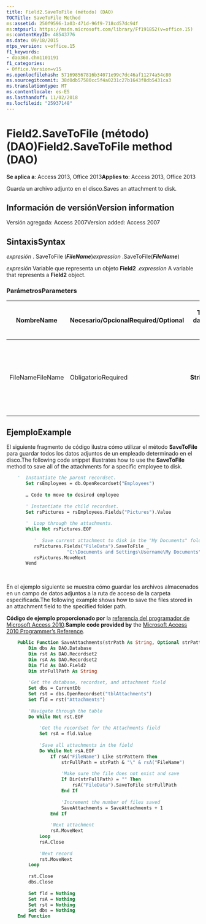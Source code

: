 ```yaml
---
title: Field2.SaveToFile (método) (DAO)
TOCTitle: SaveToFile Method
ms:assetid: 250f9596-1a03-471d-96f9-718cd57dc94f
ms:mtpsurl: https://msdn.microsoft.com/library/Ff191852(v=office.15)
ms:contentKeyID: 48543776
ms.date: 09/18/2015
mtps_version: v=office.15
f1_keywords:
- dao360.chm1101191
f1_categories:
- Office.Version=v15
ms.openlocfilehash: 571698567816b34071e99c7dc46af11274a54c80
ms.sourcegitcommit: 38d0db57580cc5f4a0231c27b1643f8db5431ca3
ms.translationtype: MT
ms.contentlocale: es-ES
ms.lasthandoff: 11/02/2018
ms.locfileid: "25937148"
---
```

# <a name="field2savetofile-method-dao"></a><span data-ttu-id="fc659-102">Field2.SaveToFile (método) (DAO)</span><span class="sxs-lookup"><span data-stu-id="fc659-102">Field2.SaveToFile method (DAO)</span></span>

<span data-ttu-id="fc659-103">**Se aplica a**: Access 2013, Office 2013</span><span class="sxs-lookup"><span data-stu-id="fc659-103">**Applies to**: Access 2013, Office 2013</span></span>

<span data-ttu-id="fc659-104">Guarda un archivo adjunto en el disco.</span><span class="sxs-lookup"><span data-stu-id="fc659-104">Saves an attachment to disk.</span></span>

## <a name="version-information"></a><span data-ttu-id="fc659-105">Información de versión</span><span class="sxs-lookup"><span data-stu-id="fc659-105">Version information</span></span>

<span data-ttu-id="fc659-106">Versión agregada: Access 2007</span><span class="sxs-lookup"><span data-stu-id="fc659-106">Version added: Access 2007</span></span>

## <a name="syntax"></a><span data-ttu-id="fc659-107">Sintaxis</span><span class="sxs-lookup"><span data-stu-id="fc659-107">Syntax</span></span>

<span data-ttu-id="fc659-108">*expresión* . SaveToFile (***FileName***)</span><span class="sxs-lookup"><span data-stu-id="fc659-108">*expression* .SaveToFile(***FileName***)</span></span>

<span data-ttu-id="fc659-109">*expresión* Variable que representa un objeto **Field2** .</span><span class="sxs-lookup"><span data-stu-id="fc659-109">*expression* A variable that represents a **Field2** object.</span></span>

### <a name="parameters"></a><span data-ttu-id="fc659-110">Parámetros</span><span class="sxs-lookup"><span data-stu-id="fc659-110">Parameters</span></span>

<table>
<colgroup>
<col style="width: 25%" />
<col style="width: 25%" />
<col style="width: 25%" />
<col style="width: 25%" />
</colgroup>
<thead>
<tr class="header">
<th><p><span data-ttu-id="fc659-111">Nombre</span><span class="sxs-lookup"><span data-stu-id="fc659-111">Name</span></span></p></th>
<th><p><span data-ttu-id="fc659-112">Necesario/Opcional</span><span class="sxs-lookup"><span data-stu-id="fc659-112">Required/Optional</span></span></p></th>
<th><p><span data-ttu-id="fc659-113">Tipo de datos</span><span class="sxs-lookup"><span data-stu-id="fc659-113">Data Type</span></span></p></th>
<th><p><span data-ttu-id="fc659-114">Descripción</span><span class="sxs-lookup"><span data-stu-id="fc659-114">Description</span></span></p></th>
</tr>
</thead>
<tbody>
<tr class="odd">
<td><p><span data-ttu-id="fc659-115">FileName</span><span class="sxs-lookup"><span data-stu-id="fc659-115">FileName</span></span></p></td>
<td><p><span data-ttu-id="fc659-116">Obligatorio</span><span class="sxs-lookup"><span data-stu-id="fc659-116">Required</span></span></p></td>
<td><p><span data-ttu-id="fc659-117"><strong>String</strong></span><span class="sxs-lookup"><span data-stu-id="fc659-117"><strong>String</strong></span></span></p></td>
<td><p><span data-ttu-id="fc659-118">Ruta de acceso completa del archivo en el que desea guardar los datos adjuntos.</span><span class="sxs-lookup"><span data-stu-id="fc659-118">The fully qualified path of the file to which you want to save the attachment.</span></span></p></td>
</tr>
</tbody>
</table>


## <a name="example"></a><span data-ttu-id="fc659-119">Ejemplo</span><span class="sxs-lookup"><span data-stu-id="fc659-119">Example</span></span>

<span data-ttu-id="fc659-120">El siguiente fragmento de código ilustra cómo utilizar el método **SaveToFile** para guardar todos los datos adjuntos de un empleado determinado en el disco.</span><span class="sxs-lookup"><span data-stu-id="fc659-120">The following code snippet illustrates how to use the **SaveToFile** method to save all of the attachments for a specific employee to disk.</span></span>

```vb
    '  Instantiate the parent recordset.  
       Set rsEmployees = db.OpenRecordset("Employees") 
      
       … Code to move to desired employee 
      
       ' Instantiate the child recordset. 
       Set rsPictures = rsEmployees.Fields("Pictures").Value  
     
       '  Loop through the attachments. 
       While Not rsPictures.EOF 
      
          '  Save current attachment to disk in the "My Documents" folder. 
          rsPictures.Fields("FileData").SaveToFile _ 
                      "C:\Documents and Settings\Username\My Documents" 
          rsPictures.MoveNext 
       Wend 
```

<br/>

<span data-ttu-id="fc659-121">En el ejemplo siguiente se muestra cómo guardar los archivos almacenados en un campo de datos adjuntos a la ruta de acceso de la carpeta especificada.</span><span class="sxs-lookup"><span data-stu-id="fc659-121">The following example shows how to save the files stored in an attachment field to the specified folder path.</span></span>

<span data-ttu-id="fc659-122">**Código de ejemplo proporcionado por** la [referencia del programador de Microsoft Access 2010](https://www.amazon.com/Microsoft-Access-2010-Programmers-Reference/dp/8126528125).</span><span class="sxs-lookup"><span data-stu-id="fc659-122">**Sample code provided by** the [Microsoft Access 2010 Programmer’s Reference](https://www.amazon.com/Microsoft-Access-2010-Programmers-Reference/dp/8126528125).</span></span>

```vb
    Public Function SaveAttachments(strPath As String, Optional strPattern As String = "*.*") As Long
        Dim dbs As DAO.Database
        Dim rst As DAO.Recordset2
        Dim rsA As DAO.Recordset2
        Dim fld As DAO.Field2
        Dim strFullPath As String
        
        'Get the database, recordset, and attachment field
        Set dbs = CurrentDb
        Set rst = dbs.OpenRecordset("tblAttachments")
        Set fld = rst("Attachments")
        
        'Navigate through the table
        Do While Not rst.EOF
        
            'Get the recordset for the Attachments field
            Set rsA = fld.Value
            
            'Save all attachments in the field
            Do While Not rsA.EOF
                If rsA("FileName") Like strPattern Then
                    strFullPath = strPath & "\" & rsA("FileName")
                    
                    'Make sure the file does not exist and save
                    If Dir(strFullPath) = "" Then
                        rsA("FileData").SaveToFile strFullPath
                    End If
                    
                    'Increment the number of files saved
                    SaveAttachments = SaveAttachments + 1
                End If
                
                'Next attachment
                rsA.MoveNext
            Loop
            rsA.Close
            
            'Next record
            rst.MoveNext
        Loop
        
        rst.Close
        dbs.Close
        
        Set fld = Nothing
        Set rsA = Nothing
        Set rst = Nothing
        Set dbs = Nothing
    End Function
```
